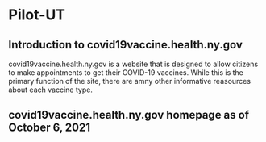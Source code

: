 # Pilot-UT
## Introduction to covid19vaccine.health.ny.gov
covid19vaccine.health.ny.gov is a website that is designed to allow citizens to make appointments to get their COVID-19 vaccines. While this is the primary function of the site, there are amny other informative reasources about each vaccine type.
## covid19vaccine.health.ny.gov homepage as of October 6, 2021
